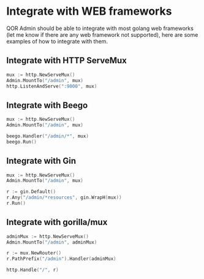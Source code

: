 # Integrate with WEB frameworks

QOR Admin should be able to integrate with most golang web frameworks (let me know if there are any web framework not supported), here are some examples of how to integrate with them.

## Integrate with HTTP ServeMux

```go
mux := http.NewServeMux()
Admin.MountTo("/admin", mux)
http.ListenAndServe(":9000", mux)
```

## Integrate with Beego

```go
mux := http.NewServeMux()
Admin.MountTo("/admin", mux)

beego.Handler("/admin/*", mux)
beego.Run()
```

## Integrate with Gin

```go
mux := http.NewServeMux()
Admin.MountTo("/admin", mux)

r := gin.Default()
r.Any("/admin/*resources", gin.WrapH(mux))
r.Run()
```

## Integrate with gorilla/mux

```go
adminMux := http.NewServeMux()
Admin.MountTo("/admin", adminMux)

r := mux.NewRouter()
r.PathPrefix("/admin").Handler(adminMux)

http.Handle("/", r)
```
